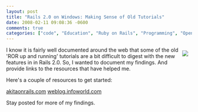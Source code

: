 ```yaml
---
layout: post
title: "Rails 2.0 on Windows: Making Sense of Old Tutorials"
date: 2008-02-11 09:08:36 -0600
comments: true
categories: ["code", "Education", "Ruby on Rails", "Programming", "Open Source", "Web Design"]
---
```

<img src="http://jessecravens.com/sites/jessecravens.com/files/images/rails.png" style="float: right; margin: 10px"/>
    
<p>I know it is fairly well documented around the web that some of the old 'ROR up and running' tutorials are a bit difficult to digest with the new features in in Rails 2.0. So, I wanted to document my findings. And provide links to the resources that have helped me.</p>

<p>Here's a couple of resources to get started:</p>  

<a href="http://www.akitaonrails.com/2007/12/12/rolling-with-rails-2-0-the-first-full-tutorial">akitaonrails.com</a>
<a href="http://weblog.infoworld.com/stratdev/archives/2007/12/installing_rail.html">weblog.infoworld.com</a>

<p>Stay posted for more of my findings.</p>
